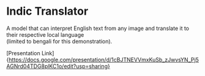 <h1>Indic Translator</h1>
A model that can interpret English text from any image and translate it to their respective local language
<br>
(limited to bengali for this demonstration).


[Presentation Link]{https://docs.google.com/presentation/d/1cBJTNEVVmxKuSb_zJwvsYN_Pj5AGNrd04TDG8plKC1o/edit?usp=sharing}
